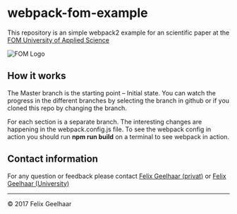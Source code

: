 # webpack-fom-example #
 This repository is an simple webpack2 example for an scientific paper at the [FOM University of Applied Science](https://www.fom.de/ "FOM University of Applied Science")

![FOM Logo](https://www.fom.de/fileadmin/template/img/FOM-Hochschule.png)
 
## How it works ##
  The Master branch is the starting point – Initial state. You can watch the progress in the different branches by selecting the branch in github or if you cloned this repo by changing the branch.
  
  For each section is a separate branch. The interesting changes are happening in the webpack.config.js file. To see the webpack config in action you should run **npm run build** on a terminal to see webpack in action.
  
## Contact information ##
For any question or feedback please contact [Felix Geelhaar (privat)](mailto:felix@felixgeelhaar.de "Contact the author") or [Felix Geelhaar (University)](mailto:felix.geelhaar@fom-net.de "Contact the author")

- - -
&copy; 2017 Felix Geelhaar
